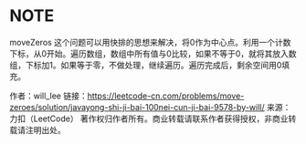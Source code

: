 # NOTE
moveZeros
这个问题可以用快排的思想来解决，将0作为中心点。利用一个计数下标，从0开始。遍历数组，数组中所有值与0比较，如果不等于0，就将其放入数组，下标加1。如果等于零，不做处理，继续遍历。遍历完成后，剩余空间用0填充。

作者：will_lee
链接：https://leetcode-cn.com/problems/move-zeroes/solution/javayong-shi-ji-bai-100nei-cun-ji-bai-9578-by-will/
来源：力扣（LeetCode）
著作权归作者所有。商业转载请联系作者获得授权，非商业转载请注明出处。


